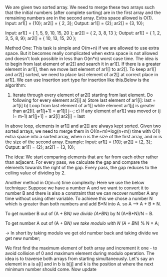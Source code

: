 We are given two sorted array. We need to merge these two arrays such that the initial numbers (after complete sorting) are in the first array and the remaining numbers are in the second array. Extra space allowed is O(1).
Input:  ar1[] = {10};
        ar2[] = { 2, 3};
Output: ar1[] = {2};
        ar2[] = {3, 10};

Input:  ar1[] = { 1, 5, 9, 10, 15, 20 };
        ar2[] = { 2, 3, 8, 13 };
Output: ar1[] = { 1, 2, 3, 5, 8, 9};
        ar2[] = { 10, 13, 15, 20 };

Method One:
This task is simple and O(m+n) if we are allowed to use extra space. But it becomes really complicated when extra space is not allowed and doesn't look possible in less than O(m*n) worst case time.
The idea is to begin from last element of ar2[] and search it in ar1[]. If there is a greater element in ar1[], then we move last element of ar1[] to ar2[]. To keep ar1[] and ar2[] sorted, we need to place last element of ar2[] at correct place in ar1[]. We can use Insertion sort type for insertion like this.Below is the algorithm:
1) Iterate through every element of ar2[] starting from last element. Do following for every element ar2[i]
    a) Store last element of ar1[i]: last = ar1[i]
    b) Loop from last element of ar1[] while element ar1[j] is 
    greater than ar2[i].
        ar1[j+1] = ar1[j]
        j--;
    c) If any element of ar1[] was moved or (j != m-1)
        ar1[j+1] = ar2[i]
        ar2[i] = last

In above loop, elements in ar1[] and ar2[] are always kept sorted.
Given two sorted arrays, we need to merge them in O((n+m)*log(n+m)) time with O(1) extra space into a sorted array, when n is the size of the first array, and m is the size of the second array.
Example: 
Input:  ar1[] = {10};
        ar2[] = {2, 3};
Output: ar1[] = {2};
        ar2[] = {3, 10};
    
The idea: We start comparing elements that are far from each other rather than adjacent. For every pass, we calculate the gap and compare the elements towards the right of the gap. Every pass, the gap reduces to the ceiling value of dividing by 2.

Another method in O(m+n) time complexity: 
Here we use the below technique:
Suppose we have a number A and we want to convert it to number B and there is also a constraint that we can recover number A any time without using other variable. To achieve this we chose a number N which is greater than both numbers and add B*N into A.
so A --> A + B * N.

To get number B out of (A + B*N)
we divide (A+B*N) by N (A+B*N)/N = B.

To get number A out of (A + B*N)
we take modulo with N (A + B*N) % N = A;

-> In short by taking modulo we get old number back and taking divide we
get new number;

We first find the maximum element of both array and increment it one - to avoid 
collision of 0 and maximum element during modulo operation. The idea is to traverse both arrays from starting simultaneously. Let's say an element in a is
a[i] and in b is b[j] and  k is the position at where the next minimum number should come. Now update 